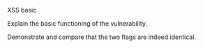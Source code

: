 XSS basic

Explain the basic functioning of the vulnerability.

Demonstrate and compare that the two flags are indeed identical.